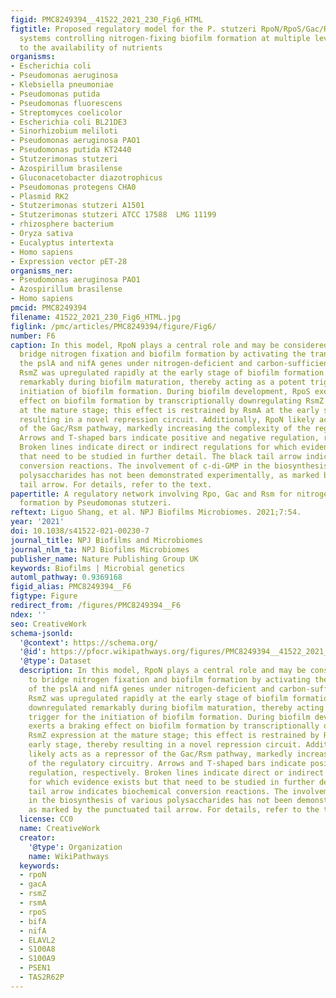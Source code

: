 ```yaml
---
figid: PMC8249394__41522_2021_230_Fig6_HTML
figtitle: Proposed regulatory model for the P. stutzeri RpoN/RpoS/Gac/Rsm signal transduction
  systems controlling nitrogen-fixing biofilm formation at multiple levels in response
  to the availability of nutrients
organisms:
- Escherichia coli
- Pseudomonas aeruginosa
- Klebsiella pneumoniae
- Pseudomonas putida
- Pseudomonas fluorescens
- Streptomyces coelicolor
- Escherichia coli BL21DE3
- Sinorhizobium meliloti
- Pseudomonas aeruginosa PAO1
- Pseudomonas putida KT2440
- Stutzerimonas stutzeri
- Azospirillum brasilense
- Gluconacetobacter diazotrophicus
- Pseudomonas protegens CHA0
- Plasmid RK2
- Stutzerimonas stutzeri A1501
- Stutzerimonas stutzeri ATCC 17588  LMG 11199
- rhizosphere bacterium
- Oryza sativa
- Eucalyptus intertexta
- Homo sapiens
- Expression vector pET-28
organisms_ner:
- Pseudomonas aeruginosa PAO1
- Azospirillum brasilense
- Homo sapiens
pmcid: PMC8249394
filename: 41522_2021_230_Fig6_HTML.jpg
figlink: /pmc/articles/PMC8249394/figure/Fig6/
number: F6
caption: In this model, RpoN plays a central role and may be considered a ‘hub’ to
  bridge nitrogen fixation and biofilm formation by activating the transcription of
  the pslA and nifA genes under nitrogen-deficient and carbon-sufficient conditions.
  RsmZ was upregulated rapidly at the early stage of biofilm formation and then downregulated
  remarkably during biofilm maturation, thereby acting as a potent trigger for the
  initiation of biofilm formation. During biofilm development, RpoS exerts a braking
  effect on biofilm formation by transcriptionally downregulating RsmZ expression
  at the mature stage; this effect is restrained by RsmA at the early stage, thereby
  resulting in a novel repression circuit. Additionally, RpoN likely acts as a repressor
  of the Gac/Rsm pathway, markedly increasing the complexity of the regulatory circuitry.
  Arrows and T-shaped bars indicate positive and negative regulation, respectively.
  Broken lines indicate direct or indirect regulations for which evidence exists but
  that need to be studied in further detail. The black tail arrow indicates biochemical
  conversion reactions. The involvement of c-di-GMP in the biosynthesis of various
  polysaccharides has not been demonstrated experimentally, as marked by the punctuated
  tail arrow. For details, refer to the text.
papertitle: A regulatory network involving Rpo, Gac and Rsm for nitrogen-fixing biofilm
  formation by Pseudomonas stutzeri.
reftext: Liguo Shang, et al. NPJ Biofilms Microbiomes. 2021;7:54.
year: '2021'
doi: 10.1038/s41522-021-00230-7
journal_title: NPJ Biofilms and Microbiomes
journal_nlm_ta: NPJ Biofilms Microbiomes
publisher_name: Nature Publishing Group UK
keywords: Biofilms | Microbial genetics
automl_pathway: 0.9369168
figid_alias: PMC8249394__F6
figtype: Figure
redirect_from: /figures/PMC8249394__F6
ndex: ''
seo: CreativeWork
schema-jsonld:
  '@context': https://schema.org/
  '@id': https://pfocr.wikipathways.org/figures/PMC8249394__41522_2021_230_Fig6_HTML.html
  '@type': Dataset
  description: In this model, RpoN plays a central role and may be considered a ‘hub’
    to bridge nitrogen fixation and biofilm formation by activating the transcription
    of the pslA and nifA genes under nitrogen-deficient and carbon-sufficient conditions.
    RsmZ was upregulated rapidly at the early stage of biofilm formation and then
    downregulated remarkably during biofilm maturation, thereby acting as a potent
    trigger for the initiation of biofilm formation. During biofilm development, RpoS
    exerts a braking effect on biofilm formation by transcriptionally downregulating
    RsmZ expression at the mature stage; this effect is restrained by RsmA at the
    early stage, thereby resulting in a novel repression circuit. Additionally, RpoN
    likely acts as a repressor of the Gac/Rsm pathway, markedly increasing the complexity
    of the regulatory circuitry. Arrows and T-shaped bars indicate positive and negative
    regulation, respectively. Broken lines indicate direct or indirect regulations
    for which evidence exists but that need to be studied in further detail. The black
    tail arrow indicates biochemical conversion reactions. The involvement of c-di-GMP
    in the biosynthesis of various polysaccharides has not been demonstrated experimentally,
    as marked by the punctuated tail arrow. For details, refer to the text.
  license: CC0
  name: CreativeWork
  creator:
    '@type': Organization
    name: WikiPathways
  keywords:
  - rpoN
  - gacA
  - rsmZ
  - rsmA
  - rpoS
  - bifA
  - nifA
  - ELAVL2
  - S100A8
  - S100A9
  - PSEN1
  - TAS2R62P
---
```

